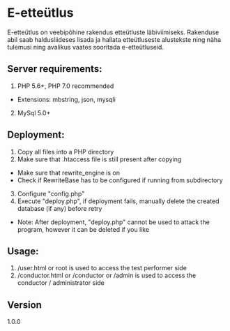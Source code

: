# E-etteütlus

E-etteütlus on veebipõhine rakendus etteütluste läbiviimiseks. Rakenduse abil saab haldusliideses lisada ja hallata etteütluseste alustekste ning näha tulemusi ning avalikus vaates sooritada e-etteütluseid.

## Server requirements:

1. PHP 5.6+, PHP 7.0 recommended
  * Extensions: mbstring, json, mysqli
2. MySql 5.0+

## Deployment:

1. Copy all files into a PHP directory
2. Make sure that .htaccess file is still present after copying
  * Make sure that rewrite_engine is on
  * Check if RewriteBase has to be configured if running from subdirectory
3. Configure "config.php"
4. Execute "deploy.php", if deployment fails, manually delete the created database (if any) before retry
  * Note: After deployment, "deploy.php" cannot be used to attack the program, however it can be deleted if you like


## Usage:

1. /user.html or root is used to access the test performer side
2. /conductor.html or /conductor or /admin is used to access the conductor / administrator side

## Version

1.0.0
